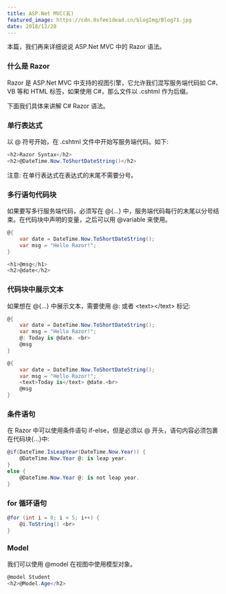 ```yaml
---
title: ASP.Net MVC(五)
featured_image: https://cdn.0xfee1dead.cn/blogImg/Blog71.jpg
date: 2018/12/28
---
```


本篇，我们再来详细说说 ASP.Net MVC 中的 Razor 语法。

### 什么是 Razor
Razor 是 ASP.Net MVC 中支持的视图引擎，它允许我们混写服务端代码如 C#、VB 等和 HTML 标签，如果使用 C#，那么文件以 .cshtml 作为后缀。

下面我们具体来讲解 C# Razor 语法。
### 单行表达式
以 @ 符号开始，在 .cshtml 文件中开始写服务端代码。如下: 
``` csharp
<h2>Razor Syntax</h2>
<h2>@DateTime.Now.ToShortDateString()</h2>
```
注意: 在单行表达式在表达式的末尾不需要分号。

### 多行语句代码块
如果要写多行服务端代码，必须写在 @{...} 中，服务端代码每行的末尾以分号结束。在代码块中声明的变量，之后可以用 @variable 来使用。
``` csharp
@{
    var date = DateTime.Now.ToShortDateString();
    var msg = "Hello Razor!";
}

<h1>@msg</h1>
<h2>@date</h2>
```

### 代码块中展示文本
如果想在 @{...} 中展示文本，需要使用 @: 或者 &lt;text&gt;&lt;/text&gt; 标记: 
``` csharp
@{
    var date = DateTime.Now.ToShortDateString();
    var msg = "Hello Razor!";
    @: Today is @date. <br>
    @msg
}

@{
    var date = DateTime.Now.ToShortDateString();
    var msg = "Hello Razor!";
    <text>Today is</text> @date.<br>
    @msg
}
```

### 条件语句
在 Razor 中可以使用条件语句 if-else，但是必须以 @ 开头，语句内容必须包裹在代码块{...}中: 
``` csharp
@if(DateTime.IsLeapYear(DateTime.Now.Year)) {
    @DateTime.Now.Year @: is leap year.
}
else {
    @DateTime.Now.Year @: is not leap year.
}
```

### for 循环语句
``` csharp
@for (int i = 0; i < 5; i++) {
    @i.ToString() <br>
}
```

### Model
我们可以使用 @model 在视图中使用模型对象。
``` csharp
@model Student
<h2>@Model.Age</h2>
```